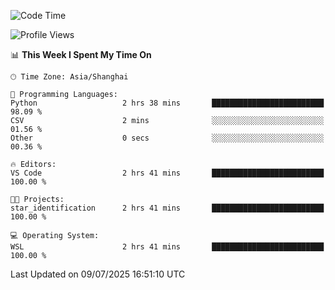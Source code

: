 <!--START_SECTION:waka-->
![Code Time](http://img.shields.io/badge/Code%20Time-3%2C026%20hrs%2054%20mins-blue)

![Profile Views](http://img.shields.io/badge/Profile%20Views-0-blue)

📊 **This Week I Spent My Time On** 

```text
🕑︎ Time Zone: Asia/Shanghai

💬 Programming Languages: 
Python                   2 hrs 38 mins       █████████████████████████   98.09 % 
CSV                      2 mins              ░░░░░░░░░░░░░░░░░░░░░░░░░   01.56 % 
Other                    0 secs              ░░░░░░░░░░░░░░░░░░░░░░░░░   00.36 % 

🔥 Editors: 
VS Code                  2 hrs 41 mins       █████████████████████████   100.00 % 

🐱‍💻 Projects: 
star_identification      2 hrs 41 mins       █████████████████████████   100.00 % 

💻 Operating System: 
WSL                      2 hrs 41 mins       █████████████████████████   100.00 % 
```


 Last Updated on 09/07/2025 16:51:10 UTC
<!--END_SECTION:waka-->